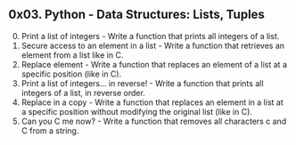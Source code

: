 ## 0x03. Python - Data Structures: Lists, Tuples ##
0. Print a list of integers - Write a function that prints all integers of a list.
1. Secure access to an element in a list - Write a function that retrieves an element from a list like in C.
2. Replace element - Write a function that replaces an element of a list at a specific position (like in C).
3. Print a list of integers... in reverse! - Write a function that prints all integers of a list, in reverse order.
4. Replace in a copy - Write a function that replaces an element in a list at a specific position without modifying the original list (like in C).
5. Can you C me now? - Write a function that removes all characters c and C from a string.
